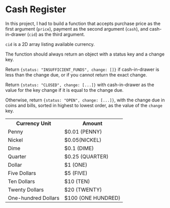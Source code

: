 <h1>Cash Register</h1>
<p>In this project, I had to build a function that accepts purchase price as the first argument (<code>price</code>), payment as the second argument (<code>cash</code>), and cash-in-drawer (<code>cid</code>) as the third argument.</p>
<p><code>cid</code> is a 2D array listing available currency.</p>
<p>The function should always return an object with a status key and a change key.</p>
<p>Return <code>{status: "INSUFFICIENT_FUNDS", change: []}</code> if cash-in-drawer is less than the change due, or if you cannot return the exact change.</p>
<p>Return <code>{status: "CLOSED", change: [...]}</code> with cash-in-drawer as the value for the key change if it is equal to the change due.</p>
<p>Otherwise, return <code>{status: "OPEN", change: [...]}</code>, with the change due in coins and bills, sorted in highest to lowest order, as the value of the <code>change</code> key.</p>
<table>
  <tr>
    <th>Currency Unit</th>
    <th>Amount</th>
  </tr>
  <tr>
    <td>Penny</td>
    <td>$0.01 (PENNY)</td>
  <tr>
  <tr>
    <td>Nickel</td>
    <td>$0.05(NICKEL)</td>
  <tr>
  <tr>
    <td>Dime</td>
    <td>$0.1 (DIME)</td>
  <tr>
  <tr>
    <td>Quarter</td>
    <td>$0.25 (QUARTER)</td>
  <tr>
  <tr>
    <td>Dollar</td>
    <td>$1 (ONE)</td>
  <tr>
  <tr>
    <td>Five Dollars</td>
    <td>$5 (FIVE)</td>
  <tr>
  <tr>
    <td>Ten Dollars</td>
    <td>$10 (TEN)</td>
  <tr>
  <tr>
    <td>Twenty Dollars</td>
    <td>$20 (TWENTY)</td>
  <tr>
  <tr>
    <td>One-hundred Dollars</td>
    <td>$100 (ONE HUNDRED)</td>
  <tr>
</table>
